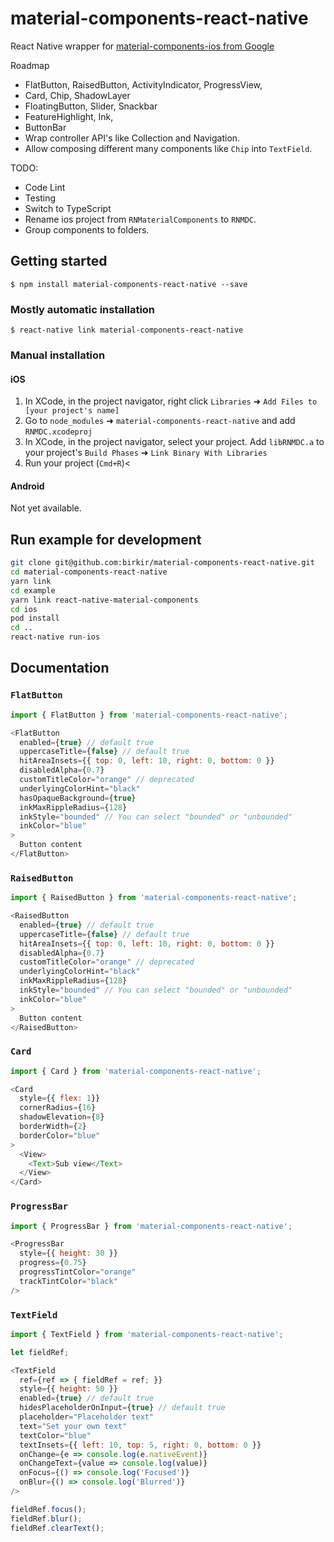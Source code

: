 
# material-components-react-native

React Native wrapper for [material-components-ios from Google](https://github.com/material-components/material-components-ios)

Roadmap
 - FlatButton, RaisedButton, ActivityIndicator, ProgressView,
 - Card, Chip, ShadowLayer
 - FloatingButton, Slider, Snackbar
 - FeatureHighlight, Ink, 
 - ButtonBar
 - Wrap controller API's like Collection and Navigation.
 - Allow composing different many components like `Chip` into `TextField`.

TODO:
 - Code Lint
 - Testing
 - Switch to TypeScript
 - Rename ios project from `RNMaterialComponents` to `RNMDC`.
 - Group components to folders.

## Getting started

`$ npm install material-components-react-native --save`

### Mostly automatic installation

`$ react-native link material-components-react-native`

### Manual installation

#### iOS

1. In XCode, in the project navigator, right click `Libraries` ➜ `Add Files to [your project's name]`
2. Go to `node_modules` ➜ `material-components-react-native` and add `RNMDC.xcodeproj`
3. In XCode, in the project navigator, select your project. Add `libRNMDC.a` to your project's `Build Phases` ➜ `Link Binary With Libraries`
4. Run your project (`Cmd+R`)<

#### Android

Not yet available.

## Run example for development

```bash
git clone git@github.com:birkir/material-components-react-native.git
cd material-components-react-native
yarn link
cd example
yarn link react-native-material-components
cd ios
pod install
cd ..
react-native run-ios
```

## Documentation

### `FlatButton`

```js
import { FlatButton } from 'material-components-react-native';

<FlatButton
  enabled={true} // default true
  uppercaseTitle={false} // default true
  hitAreaInsets={{ top: 0, left: 10, right: 0, bottom: 0 }}
  disabledAlpha={0.7}
  customTitleColor="orange" // deprecated
  underlyingColorHint="black"
  hasOpaqueBackground={true}
  inkMaxRippleRadius={128}
  inkStyle="bounded" // You can select "bounded" or "unbounded"
  inkColor="blue"
>
  Button content
</FlatButton>
```

### `RaisedButton`

```js
import { RaisedButton } from 'material-components-react-native';

<RaisedButton
  enabled={true} // default true
  uppercaseTitle={false} // default true
  hitAreaInsets={{ top: 0, left: 10, right: 0, bottom: 0 }}
  disabledAlpha={0.7}
  customTitleColor="orange" // deprecated
  underlyingColorHint="black"
  inkMaxRippleRadius={128}
  inkStyle="bounded" // You can select "bounded" or "unbounded"
  inkColor="blue"
>
  Button content
</RaisedButton>
```

### `Card`

```js
import { Card } from 'material-components-react-native';

<Card
  style={{ flex: 1}}
  cornerRadius={16}
  shadowElevation={8}
  borderWidth={2}
  borderColor="blue"
>
  <View>
    <Text>Sub view</Text>
  </View>
</Card>
```

### `ProgressBar`

```js
import { ProgressBar } from 'material-components-react-native';

<ProgressBar
  style={{ height: 30 }}
  progress={0.75}
  progressTintColor="orange"
  trackTintColor="black"
/>
```

### `TextField`

```js
import { TextField } from 'material-components-react-native';

let fieldRef;

<TextField
  ref={ref => { fieldRef = ref; }}
  style={{ height: 50 }}
  enabled={true} // default true
  hidesPlaceholderOnInput={true} // default true
  placeholder="Placeholder text"
  text="Set your own text"
  textColor="blue"
  textInsets={{ left: 10, top: 5, right: 0, bottom: 0 }}
  onChange={e => console.log(e.nativeEvent)}
  onChangeText={value => console.log(value)}
  onFocus={() => console.log('Focused')}
  onBlur={() => console.log('Blurred')}
/>

fieldRef.focus();
fieldRef.blur();
fieldRef.clearText();
```
